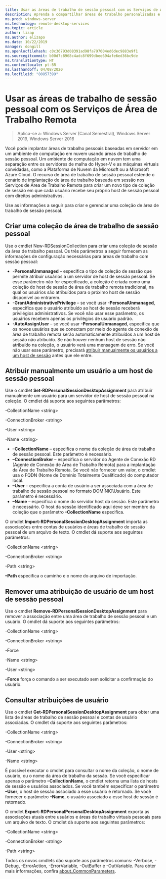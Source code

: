 ```yaml
---
title: Usar as áreas de trabalho de sessão pessoal com os Serviços de Área de Trabalho Remota
description: Aprenda a compartilhar áreas de trabalho personalizadas e atribuídas por meio de RDS.
ms.prod: windows-server
ms.technology: remote-desktop-services
ms.topic: article
author: lizap
ms.author: elizapo
ms.date: 10/22/2019
manager: dongill
ms.openlocfilehash: c0c36793d08391ad98fa797004ed6dec9883e9f1
ms.sourcegitcommit: b00d7c8968c4adc8f699dbee694afe6ed36bc9de
ms.translationtype: HT
ms.contentlocale: pt-BR
ms.lasthandoff: 04/08/2020
ms.locfileid: "80857399"
---
```

# <a name="use-personal-session-desktops-with-remote-desktop-services"></a>Usar as áreas de trabalho de sessão pessoal com os Serviços de Área de Trabalho Remota

>Aplica-se a: Windows Server (Canal Semestral), Windows Server 2019, Windows Server 2016

Você pode implantar áreas de trabalho pessoais baseadas em servidor em um ambiente de computação em nuvem usando áreas de trabalho de sessão pessoal.  Um ambiente de computação em nuvem tem uma separação entre os servidores de malha do Hyper-V e as máquinas virtuais convidadas, como a Plataforma de Nuvem da Microsoft ou a Microsoft Azure Cloud. O recurso de área de trabalho de sessão pessoal estende o cenário de implantação de área de trabalho baseada em sessão nos Serviços de Área de Trabalho Remota para criar um novo tipo de coleção de sessão em que cada usuário recebe seu próprio host de sessão pessoal com direitos administrativos. 

Use as informações a seguir para criar e gerenciar uma coleção de área de trabalho de sessão pessoal.

## <a name="create-a-personal-session-desktop-collection"></a>Criar uma coleção de área de trabalho de sessão pessoal

Use o cmdlet New-RDSessionCollection para criar uma coleção de sessão da área de trabalho pessoal. Os três parâmetros a seguir fornecem as informações de configuração necessárias para áreas de trabalho com sessão pessoal:

- **-PersonalUnmanaged** – especifica o tipo de coleção de sessão que permite atribuir usuários a um servidor de host de sessão pessoal. Se esse parâmetro não for especificado, a coleção é criada como uma coleção do host de sessão de área de trabalho remota tradicional, na qual os usuários são atribuídos para o próximo host de sessão disponível ao entrarem.
- **-GrantAdministrativePrivilege** – se você usar **-PersonalUnmanaged**, especifica que o usuário atribuído ao host de sessão receberá privilégios administrativos. Se você não usar esse parâmetro, os usuários recebem apenas os privilégios de usuário padrão.
- **-AutoAssignUser** – se você usar **-PersonalUnmanaged**, especifica que os novos usuários que se conectam por meio do agente de conexão de área de trabalho remota serão automaticamente atribuídos a um host de sessão não atribuído. Se não houver nenhum host de sessão não atribuído na coleção, o usuário verá uma mensagem de erro. Se você não usar esse parâmetro, precisará [atribuir manualmente os usuários a um host de sessão](#manually-assign-a-user-to-a-personal-session-host) antes que ele entre.

## <a name="manually-assign-a-user-to-a-personal-session-host"></a>Atribuir manualmente um usuário a um host de sessão pessoal
Use o cmdlet **Set-RDPersonalSessionDesktopAssignment** para atribuir manualmente um usuário para um servidor de host de sessão pessoal na coleção. O cmdlet dá suporte aos seguintes parâmetros:

-CollectionName \<string\>

-ConnectionBroker \<string\> 

-User \<string\>

-Name \<string\>

- **–CollectionName** – especifica o nome da coleção de área de trabalho de sessão pessoal. Este parâmetro é necessário.
- **–ConnectionBroker** – especifica o servidor do Agente de Conexão RD (Agente de Conexão de Área de Trabalho Remota) para a implantação da Área de Trabalho Remota. Se você não fornecer um valor, o cmdlet usa o FQDN (Nome de Domínio Totalmente Qualificado) do computador local.
- **–User** – especifica a conta de usuário a ser associada com a área de trabalho de sessão pessoal no formato DOMÍNIO\Usuário. Este parâmetro é necessário.
- **–Name** – especifica o nome do servidor host da sessão. Este parâmetro é necessário. O host da sessão identificado aqui deve ser membro da coleção que o parâmetro **-CollectionName** especifica.

O cmdlet **Import-RDPersonalSessionDesktopAssignment** importa as associações entre contas de usuários e áreas de trabalho de sessão pessoal de um arquivo de texto. O cmdlet dá suporte aos seguintes parâmetros:

-CollectionName \<string\>

-ConnectionBroker \<string\>

-Path \<string>

**–Path** especifica o caminho e o nome do arquivo de importação.
 
## <a name="removing-a-user-assignment-from-a-personal-session-host"></a>Remover uma atribuição de usuário de um host de sessão pessoal
Use o cmdlet **Remove-RDPersonalSessionDesktopAssignment** para remover a associação entre uma área de trabalho de sessão pessoal e um usuário. O cmdlet dá suporte aos seguintes parâmetros:

-CollectionName \<string\>

-ConnectionBroker \<string\>

-Force

-Name \<string\>

-User \<string\>

**–Force** força o comando a ser executado sem solicitar a confirmação do usuário.

## <a name="query-user-assignments"></a>Consultar atribuições de usuário
Use o cmdlet **Get-RDPersonalSessionDesktopAssignment** para obter uma lista de áreas de trabalho de sessão pessoal e contas de usuário associadas. O cmdlet dá suporte aos seguintes parâmetros:

-CollectionName \<string\>

-ConnectionBroker \<string\>

-User \<string\>

-Name \<string\>

É possível executar o cmdlet para consultar o nome da coleção, o nome de usuário, ou o nome da área de trabalho da sessão. Se você especificar apenas o parâmetro **–CollectionName**, o cmdlet retorna uma lista de hosts de sessão e usuários associados. Se você também especificar o parâmetro **–User**, o host de sessão associado a esse usuário é retornado. Se você fornecer o parâmetro **–Name**, o usuário associado a esse host de sessão é retornado. 


O cmdlet **Export-RDPersonalPersonalDesktopAssignment** exporta as associações atuais entre usuários e áreas de trabalho virtuais pessoais para um arquivo de texto. O cmdlet dá suporte aos seguintes parâmetros:

-CollectionName \<string\>

-ConnectionBroker \<string\>

-Path \<string\>


Todos os novos cmdlets dão suporte aos parâmetros comuns: -Verbose, -Debug, -ErrorAction, -ErrorVariable, -OutBuffer e -OutVariable. Para obter mais informações, confira [about_CommonParameters](https://go.microsoft.com/fwlink/p/?LinkID=113216).
